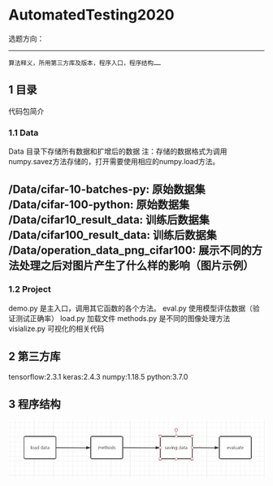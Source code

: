 # AutomatedTesting2020

选题方向：
***

`算法释义，所用第三方库及版本，程序入口，程序结构……`
## 1 目录
代码包简介
### 1.1 Data
Data 目录下存储所有数据和扩增后的数据
注：存储的数据格式为调用numpy.savez方法存储的，打开需要使用相应的numpy.load方法。

/Data/cifar-10-batches-py:  原始数据集
/Data/cifar-100-python:     原始数据集
/Data/cifar10_result_data:  训练后数据集
/Data/cifar100_result_data: 训练后数据集
/Data/operation_data_png_cifar100: 展示不同的方法处理之后对图片产生了什么样的影响（图片示例）
---
### 1.2 Project

demo.py 是主入口，调用其它函数的各个方法。
eval.py 使用模型评估数据（验证测试正确率）
load.py 加载文件
methods.py 是不同的图像处理方法
visialize.py 可视化的相关代码

## 2 第三方库
tensorflow:2.3.1
keras:2.4.3
numpy:1.18.5
python:3.7.0

## 3 程序结构
![](struct.png)